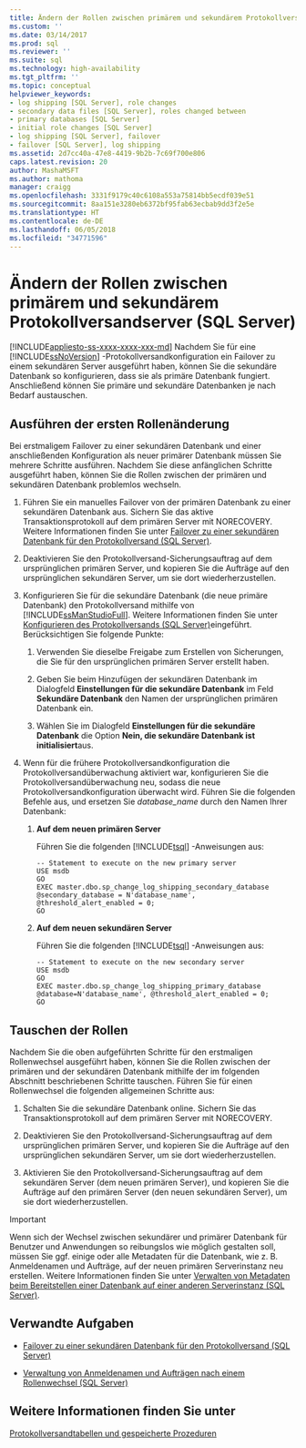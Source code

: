 ```yaml
---
title: Ändern der Rollen zwischen primärem und sekundärem Protokollversandserver (SQL Server) | Microsoft-Dokumentation
ms.custom: ''
ms.date: 03/14/2017
ms.prod: sql
ms.reviewer: ''
ms.suite: sql
ms.technology: high-availability
ms.tgt_pltfrm: ''
ms.topic: conceptual
helpviewer_keywords:
- log shipping [SQL Server], role changes
- secondary data files [SQL Server], roles changed between
- primary databases [SQL Server]
- initial role changes [SQL Server]
- log shipping [SQL Server], failover
- failover [SQL Server], log shipping
ms.assetid: 2d7cc40a-47e8-4419-9b2b-7c69f700e806
caps.latest.revision: 20
author: MashaMSFT
ms.author: mathoma
manager: craigg
ms.openlocfilehash: 3331f9179c40c6108a553a75814bb5ecdf039e51
ms.sourcegitcommit: 8aa151e3280eb6372bf95fab63ecbab9dd3f2e5e
ms.translationtype: HT
ms.contentlocale: de-DE
ms.lasthandoff: 06/05/2018
ms.locfileid: "34771596"
---
```

# <a name="change-roles-between-primary-and-secondary-log-shipping-servers-sql-server"></a>Ändern der Rollen zwischen primärem und sekundärem Protokollversandserver (SQL Server)
[!INCLUDE[appliesto-ss-xxxx-xxxx-xxx-md](../../includes/appliesto-ss-xxxx-xxxx-xxx-md.md)]
  Nachdem Sie für eine [!INCLUDE[ssNoVersion](../../includes/ssnoversion-md.md)] -Protokollversandkonfiguration ein Failover zu einem sekundären Server ausgeführt haben, können Sie die sekundäre Datenbank so konfigurieren, dass sie als primäre Datenbank fungiert. Anschließend können Sie primäre und sekundäre Datenbanken je nach Bedarf austauschen.  
  
## <a name="performing-the-initial-role-change"></a>Ausführen der ersten Rollenänderung  
 Bei erstmaligem Failover zu einer sekundären Datenbank und einer anschließenden Konfiguration als neuer primärer Datenbank müssen Sie mehrere Schritte ausführen. Nachdem Sie diese anfänglichen Schritte ausgeführt haben, können Sie die Rollen zwischen der primären und sekundären Datenbank problemlos wechseln.  
  
1.  Führen Sie ein manuelles Failover von der primären Datenbank zu einer sekundären Datenbank aus. Sichern Sie das aktive Transaktionsprotokoll auf dem primären Server mit NORECOVERY. Weitere Informationen finden Sie unter [Failover zu einer sekundären Datenbank für den Protokollversand &#40;SQL Server&#41;](../../database-engine/log-shipping/fail-over-to-a-log-shipping-secondary-sql-server.md).  
  
2.  Deaktivieren Sie den Protokollversand-Sicherungsauftrag auf dem ursprünglichen primären Server, und kopieren Sie die Aufträge auf den ursprünglichen sekundären Server, um sie dort wiederherzustellen.  
  
3.  Konfigurieren Sie für die sekundäre Datenbank (die neue primäre Datenbank) den Protokollversand mithilfe von [!INCLUDE[ssManStudioFull](../../includes/ssmanstudiofull-md.md)]. Weitere Informationen finden Sie unter [Konfigurieren des Protokollversands &#40;SQL Server&#41;](../../database-engine/log-shipping/configure-log-shipping-sql-server.md)eingeführt. Berücksichtigen Sie folgende Punkte:  
  
    1.  Verwenden Sie dieselbe Freigabe zum Erstellen von Sicherungen, die Sie für den ursprünglichen primären Server erstellt haben.  
  
    2.  Geben Sie beim Hinzufügen der sekundären Datenbank im Dialogfeld **Einstellungen für die sekundäre Datenbank** im Feld **Sekundäre Datenbank** den Namen der ursprünglichen primären Datenbank ein.  
  
    3.  Wählen Sie im Dialogfeld **Einstellungen für die sekundäre Datenbank** die Option **Nein, die sekundäre Datenbank ist initialisiert**aus.  
  
4.  Wenn für die frühere Protokollversandkonfiguration die Protokollversandüberwachung aktiviert war, konfigurieren Sie die Protokollversandüberwachung neu, sodass die neue Protokollversandkonfiguration überwacht wird.  Führen Sie die folgenden Befehle aus, und ersetzen Sie *database_name* durch den Namen Ihrer Datenbank:  
  
    1.  **Auf dem neuen primären Server**  
  
         Führen Sie die folgenden [!INCLUDE[tsql](../../includes/tsql-md.md)] -Anweisungen aus:  
  
        ```  
        -- Statement to execute on the new primary server  
        USE msdb  
        GO  
        EXEC master.dbo.sp_change_log_shipping_secondary_database @secondary_database = N'database_name', @threshold_alert_enabled = 0;  
        GO  
        ```  
  
    2.  **Auf dem neuen sekundären Server**  
  
         Führen Sie die folgenden [!INCLUDE[tsql](../../includes/tsql-md.md)] -Anweisungen aus:  
  
        ```  
        -- Statement to execute on the new secondary server  
        USE msdb  
        GO  
        EXEC master.dbo.sp_change_log_shipping_primary_database @database=N'database_name', @threshold_alert_enabled = 0;  
        GO  
        ```  
  
## <a name="swapping-roles"></a>Tauschen der Rollen  
 Nachdem Sie die oben aufgeführten Schritte für den erstmaligen Rollenwechsel ausgeführt haben, können Sie die Rollen zwischen der primären und der sekundären Datenbank mithilfe der im folgenden Abschnitt beschriebenen Schritte tauschen. Führen Sie für einen Rollenwechsel die folgenden allgemeinen Schritte aus:  
  
1.  Schalten Sie die sekundäre Datenbank online. Sichern Sie das Transaktionsprotokoll auf dem primären Server mit NORECOVERY.  
  
2.  Deaktivieren Sie den Protokollversand-Sicherungsauftrag auf dem ursprünglichen primären Server, und kopieren Sie die Aufträge auf den ursprünglichen sekundären Server, um sie dort wiederherzustellen.  
  
3.  Aktivieren Sie den Protokollversand-Sicherungsauftrag auf dem sekundären Server (dem neuen primären Server), und kopieren Sie die Aufträge auf den primären Server (den neuen sekundären Server), um sie dort wiederherzustellen.  
  
> [!IMPORTANT]  
>  Wenn sich der Wechsel zwischen sekundärer und primärer Datenbank für Benutzer und Anwendungen so reibungslos wie möglich gestalten soll, müssen Sie ggf. einige oder alle Metadaten für die Datenbank, wie z. B. Anmeldenamen und Aufträge, auf der neuen primären Serverinstanz neu erstellen. Weitere Informationen finden Sie unter [Verwalten von Metadaten beim Bereitstellen einer Datenbank auf einer anderen Serverinstanz &#40;SQL Server&#41;](../../relational-databases/databases/manage-metadata-when-making-a-database-available-on-another-server.md).  
  
##  <a name="RelatedTasks"></a> Verwandte Aufgaben  
  
-   [Failover zu einer sekundären Datenbank für den Protokollversand &#40;SQL Server&#41;](../../database-engine/log-shipping/fail-over-to-a-log-shipping-secondary-sql-server.md)  
  
-   [Verwaltung von Anmeldenamen und Aufträgen nach einem Rollenwechsel &#40;SQL Server&#41;](../../sql-server/failover-clusters/management-of-logins-and-jobs-after-role-switching-sql-server.md)  
  
## <a name="see-also"></a>Weitere Informationen finden Sie unter  
 [Protokollversandtabellen und gespeicherte Prozeduren](../../database-engine/log-shipping/log-shipping-tables-and-stored-procedures.md)  
  
  
